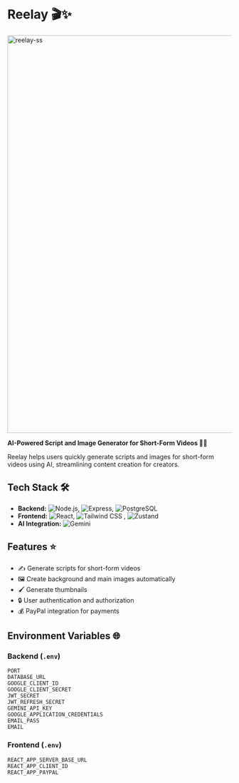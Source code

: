 # Reelay 🎬✨


<img width="1894" height="892" alt="reelay-ss" src="https://github.com/user-attachments/assets/c95c8b33-4b21-4a4e-a1ff-07d331912fba" />


**AI-Powered Script and Image Generator for Short-Form Videos 🤖🎨**

Reelay helps users quickly generate scripts and images for short-form videos using AI, streamlining content creation for creators.

## Tech Stack 🛠️

- **Backend:** ![Node.js](https://img.shields.io/badge/Node.js-339933?style=flat&logo=node.js&logoColor=white), ![Express](https://img.shields.io/badge/Express-000000?style=flat&logo=express&logoColor=white), ![PostgreSQL](https://img.shields.io/badge/PostgreSQL-336791?style=flat&logo=postgresql&logoColor=white) 
- **Frontend:** ![React](https://img.shields.io/badge/React-61DAFB?style=flat&logo=react&logoColor=black), ![Tailwind CSS](https://img.shields.io/badge/Tailwind%20CSS-06B6D4?style=flat&logo=tailwind-css&logoColor=white) , ![Zustand](https://img.shields.io/badge/Zustand-000000?style=flat&logo=zustand&logoColor=white)
- **AI Integration:** ![Gemini](https://img.shields.io/badge/Gemini-GoogleAI?style=flat&logo=google&logoColor=white) 

## Features ⭐

- ✍️ Generate scripts for short-form videos  
- 🖼️ Create background and main images automatically  
- 🖌️ Generate thumbnails  
- 🔒 User authentication and authorization  
- 💰 PayPal integration for payments

## Environment Variables 🌐

### Backend (`.env`)
```
PORT
DATABASE_URL
GOOGLE_CLIENT_ID
GOOGLE_CLIENT_SECRET
JWT_SECRET
JWT_REFRESH_SECRET
GEMINI_API_KEY
GOOGLE_APPLICATION_CREDENTIALS
EMAIL_PASS
EMAIL
```

### Frontend (`.env`)
```
REACT_APP_SERVER_BASE_URL
REACT_APP_CLIENT_ID
REACT_APP_PAYPAL
```

